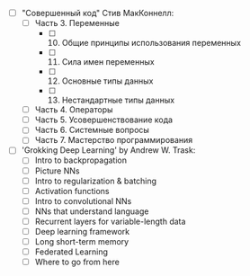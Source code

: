 - [ ] "Совершенный код" Стив МакКоннелл:
    * [ ] Часть 3. Переменные
        - [ ] 10. Общие принципы использования переменных
        - [ ] 11. Сила имен переменных
        - [ ] 12. Основные типы данных
        - [ ] 13. Нестандартные типы данных
    * [ ] Часть 4. Операторы
    * [ ] Часть 5. Усовершенствование кода
    * [ ] Часть 6. Системные вопросы
    * [ ] Часть 7. Мастерство программирования

- [ ] 'Grokking Deep Learning' by Andrew W. Trask:
    * [ ] Intro to backpropagation
    * [ ] Picture NNs
    * [ ] Intro to regularization & batching
    * [ ] Activation functions
    * [ ] Intro to convolutional NNs
    * [ ] NNs that understand language
    * [ ] Recurrent layers for variable-length data
    * [ ] Deep learning framework
    * [ ] Long short-term memory
    * [ ] Federated Learning
    * [ ] Where to go from here